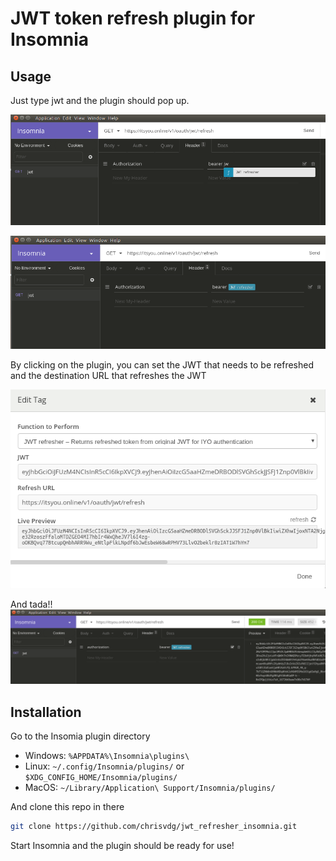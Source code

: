 # JWT token refresh plugin for Insomnia

## Usage

Just type jwt and the plugin should pop up.

![Insomnia's autocomplete suggests jwt refresher](assets/use1.png)

![Plugin is selected](assets/use2.png)

By clicking on the plugin, you can set the JWT that needs to be refreshed and the destination URL that refreshes the JWT

![Plugin options](assets/use3.png)

And tada!!
![Plugin success](assets/use4.png)

## Installation

Go to the Insomia plugin directory

* Windows:  `%APPDATA%\Insomnia\plugins\`
* Linux:    `~/.config/Insomnia/plugins/` or `$XDG_CONFIG_HOME/Insomnia/plugins/`
* MacOS:    `~/Library/Application\ Support/Insomnia/plugins/`

And clone this repo in there

```bash
git clone https://github.com/chrisvdg/jwt_refresher_insomnia.git
```

Start Insomnia and the plugin should be ready for use!